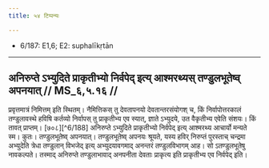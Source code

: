 ```yaml
---
title: ५४ टिप्पन्यः

---
```

- 6/187: E1,6; E2: suphalīkṛtān

____________________________________________


## अनिरुप्ते ऽभ्युदिते प्राकृतीभ्यो निर्वपेद् इत्य् आश्मरथ्यस् तण्डुलभूतेष्व् अपनयात् // MS_६,५.१६ //

प्रवृत्तमात्रं निमित्तम् इति स्थितम्। नैमित्तिकस् तु देवतापनयो देवतान्तरसंयोगश् च, किं निर्वापोत्तरकालं तण्डुलावस्थे हविषि कर्तव्यो निर्वापस् तु प्राकृतीभ्य एव स्यात्, ज्ञाते ऽभ्युदये, उत वैकृतीभ्य एवेति संशयः। किं तावत् प्राप्तम्। [७०८][^6/188] अनिरुप्ते ऽभ्युदिते प्राकृतीभ्यो निर्वपेद् इत्य् आश्मरथ्य आचार्यो मन्यते स्म। कुतः। तण्डुलभूतेष्व् अपनयात्। तण्डुलभूतेष्व् अपनयः श्रूयते, यस्य हविर् निरुप्तं पुरस्ताच् चन्द्रमा अभ्युदेति त्रेधा तण्डुलान् विभजेद् इत्य् अभ्युदयावगमाद् अनन्तरं तण्डुलविभागम् आह। सो ऽतण्डुलभूतेषु नावकल्पते। तस्माद् अनिरुप्ते तण्डुलाभावाद् अनपनीता देवताः प्राकृत्य इति प्राकृतीभ्य एव निर्वपेद् इति।
